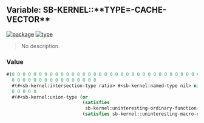 ## Variable: SB-KERNEL::\*\*TYPE=-CACHE-VECTOR\*\*
[![package](https://img.shields.io/badge/Package-SB--KERNEL-5f9ea0.svg?style=social&colorA=999999)](../) [![type](https://img.shields.io/badge/Type-Variable-5f9ea0.svg?style=social&colorA=999999)](../#variable) 

> No description.

### Value
```cl
#(0 0 0 0 0 0 0 0 0 0 0 0 0 0 0 0 0 0 0 0 0 0 0 0 0 0 0 0 0 0 0 0 0 0 0 0 0 0 0 0 0 0 0 0 0
  0 0 0 0 0 0 0 0 0 0 0 0 0 0 0 0
  #(#<sb-kernel:intersection-type ratio> #<sb-kernel:named-type nil> nil t) 0 0 0 0 0 0 0 0
  0 0 0 0 0
  #(#<sb-kernel:union-type (or
                            (satisfies
                             sb-kernel:uninteresting-ordinary-function-redefinition-p)
                            (satisfies sb-kernel::uninteresting-macro-redefinition-p) ..)>))
```
